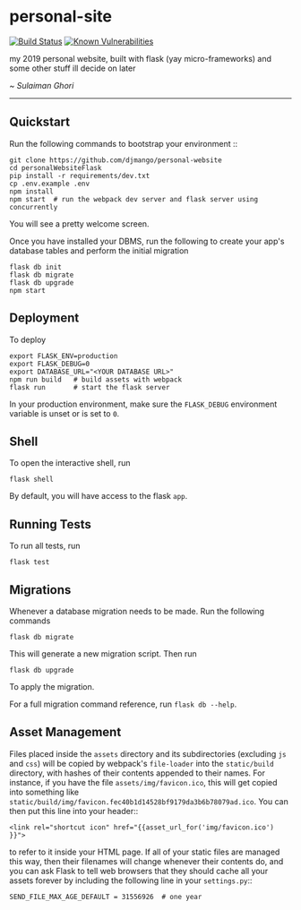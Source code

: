 # personal-site

[![Build Status](https://travis-ci.org/djmango/personal-site.svg?branch=master)](https://travis-ci.org/djmango/personal-site)
[![Known Vulnerabilities](https://snyk.io/test/github/djmango/personal-site/badge.svg)](https://snyk.io/test/github/djmango/personal-site) 

my 2019 personal website, built with flask (yay micro-frameworks) and some other stuff ill decide on later

*~ Sulaiman Ghori*

---
Quickstart
----------

Run the following commands to bootstrap your environment ::

    git clone https://github.com/djmango/personal-website
    cd personalWebsiteFlask
    pip install -r requirements/dev.txt
    cp .env.example .env
    npm install
    npm start  # run the webpack dev server and flask server using concurrently

You will see a pretty welcome screen.

Once you have installed your DBMS, run the following to create your app's
database tables and perform the initial migration

    flask db init
    flask db migrate
    flask db upgrade
    npm start


Deployment
----------

To deploy

    export FLASK_ENV=production
    export FLASK_DEBUG=0
    export DATABASE_URL="<YOUR DATABASE URL>"
    npm run build   # build assets with webpack
    flask run       # start the flask server

In your production environment, make sure the ``FLASK_DEBUG`` environment
variable is unset or is set to ``0``.


Shell
-----

To open the interactive shell, run

    flask shell

By default, you will have access to the flask ``app``.


Running Tests
-------------

To run all tests, run

    flask test


Migrations
----------

Whenever a database migration needs to be made. Run the following commands

    flask db migrate

This will generate a new migration script. Then run

    flask db upgrade

To apply the migration.

For a full migration command reference, run ``flask db --help``.


Asset Management
----------------

Files placed inside the ``assets`` directory and its subdirectories
(excluding ``js`` and ``css``) will be copied by webpack's
``file-loader`` into the ``static/build`` directory, with hashes of
their contents appended to their names.  For instance, if you have the
file ``assets/img/favicon.ico``, this will get copied into something
like
``static/build/img/favicon.fec40b1d14528bf9179da3b6b78079ad.ico``.
You can then put this line into your header::

    <link rel="shortcut icon" href="{{asset_url_for('img/favicon.ico') }}">

to refer to it inside your HTML page.  If all of your static files are
managed this way, then their filenames will change whenever their
contents do, and you can ask Flask to tell web browsers that they
should cache all your assets forever by including the following line
in your ``settings.py``::

    SEND_FILE_MAX_AGE_DEFAULT = 31556926  # one year
